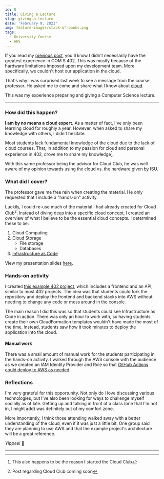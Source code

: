 ```yaml
---
id: 8
title: Giving a Lecture
slug: giving-a-lecture
date: 'February 9, 2023'
img: feature-images/stack-of-books.png
tags:
  - University Course
  - AWS
---
```


If you read my [previous post](/blog/com-s-402), you'll know I didn't necessarily have the greatest experience in COM S 402. This was mostly because of the hardware limitations imposed upon my development team. More specifically, we couldn't host our application in the cloud.

That's why I was surprised last week to see a message from the course professor. He asked me to come and share what I know about [cloud](/cloud).

<!--more-->

This was my experience preparing and giving a Computer Science lecture.

---

### How did this happen?

**I am by no means a cloud expert.** As a matter of fact, I've only been learning cloud for roughly a year. However, when asked to share my knowledge with others, I didn't hesitate. <!--This is because of the serious lack of cloud courses offered at most universities. -->

Most students lack fundamental knowledge of the cloud due to the lack of cloud courses. That, in addition to my passion for cloud and personal experience in 402, drove me to share my knowledge[^1].

With this same professor being the advisor for Cloud Club, he was well aware of my opinion towards using the cloud vs. the hardware given by ISU.

### What did I cover?

The professor gave me free rein when creating the material. He only requested that I include a "hands-on" activity.

Luckily, I could re-use much of the material I had already created for Cloud Club[^2]. Instead of diving deep into a specific cloud concept, I created an overview of what I believe to be the essential cloud concepts. I determined these to be:
1. Cloud Computing
1. Cloud Storage
    - File storage
    - Databases
1. [Infrastructure as Code](/cloud/infrastructure-as-code)

View my presentation slides <a href="/misc/402-cloud-presentation.pdf" target="_blank">here</a>.


### Hands-on activity
<!--With only an hour to work with, I decided to demonstrate the process of deploying a minimalistic project. This example project includes a static [React](https://reactjs.org/) frontend and a REST API containerized with [Docker](https://www.docker.com/). -->

I created [this example 402 project](https://github.com/christianlisle/COM-S-402-example-project), which includes a frontend and an API, similar to most 402 projects. The idea was that students could fork the repository and deploy the frontend and backend stacks into AWS without needing to change any code or mess around in the console.

The main reason I did this was so that students could see Infrastructure as Code in action. There was only an hour to work with, so having students create their own CloudFormation templates wouldn't have made the most of the time. Instead, students saw how it took minutes to deploy the application into the cloud.

#### Manual work
There was a small amount of manual work for the students participating in the hands-on activity. I walked through the AWS console with the audience as we created an IAM Identity Provider and Role so that [GitHub Actions could deploy to AWS as needed](https://github.com/christianlisle/COM-S-402-example-project#connecting-repository-to-aws).


### Reflections
I'm very grateful for this opportunity. Not only do I love discussing various technologies, but I've also been looking for ways to challenge myself socially as of late. Getting up and talking in front of a class (one that I'm not in, I might add) was definitely out of my comfort zone.

More importantly, I think those attending walked away with a better understanding of the cloud, even if it was just a little bit. One group said they are planning to use AWS and that the example project's architecture will be a great reference.

*Yippee!* 🥳

---


[^1]: This also happens to be the reason I started the Cloud Club

[^2]: Post regarding Cloud Club coming soon
